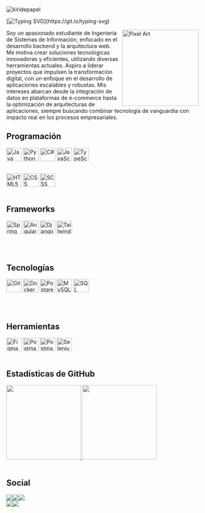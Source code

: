 <p align="left"> <img src="https://komarev.com/ghpvc/?username=kiridepapel&label=Visitas%20de%20Perfil&color=49F798&style=flat" alt="kiridepapel" /></p>

[![Typing SVG](https://readme-typing-svg.demolab.com?font=Fira+Code&pause=1000&color=49F798&width=435&lines=Hola!+Mi+nombre+es+Brian+Uceda+C%3A;Me+enfoco+en+el+Desarrollo+Backend!)](https://git.io/typing-svg)

<img src="https://github.com/user-attachments/assets/3dd95ed7-9349-404f-8506-a3ad9a4cf5fb" alt="Pixel Art" align="right" width="200">

Soy un apasionado estudiante de Ingeniería de Sistemas de Información, enfocado en el desarrollo backend y la arquitectura web.
<br>
Me motiva crear soluciones tecnológicas innovadoras y eficientes, utilizando diversas herramientas actuales. Aspiro a liderar proyectos que impulsen la transformación digital, con un enfoque en el desarrollo de aplicaciones escalables y robustas. Mis intereses abarcan desde la integración de datos en plataformas de e-commerce hasta la optimización de arquitecturas de aplicaciones, siempre buscando combinar tecnología de vanguardia con impacto real en los procesos empresariales.

## Programación
<div style="display: inline_block;">
    <img align="center" alt="Java" height="35" width="40" src="https://svgl.app/library/java.svg">
    <img align="center" alt="Python" height="35" width="40" src="https://svgl.app/library/pythosn.svg">
    <img align="center" alt="C#" height="35" width="40" src="https://svgl.app/library/csharp.svg">
    <img align="center" alt="JavaScript" height="35" width="40" src="https://svgl.app/library/javascript.svg">
    <img align="center" alt="TypeScript" height="35" width="40" src="https://svgl.app/library/typescript.svg">
    <br><br>
    <div style="margin-top:15px">
        <img align="center" alt="HTML5" height="35" width="40" src="https://svgl.app/library/html5.svg">
        <img align="center" alt="CSS" height="35" width="40" src="https://svgl.app/library/css.svg">
        <img align="center" alt="SCSS" height="35" width="40" src="https://www.svgrepo.com/svg/374061/sass.png">
    </div>
</div>
<br>

## Frameworks
<div style="display: inline_block; margin-bottom:30px">
    <img align="center" alt="Spring Boot" height="35" width="40" src="https://svgl.app/library/spring.svg">
    <img align="center" alt="Angular" height="35" width="40" src="https://svgl.app/library/angular.svg">
    <img align="center" alt="Django" height="35" width="40" src="https://svgl.app/library/django.svg">
    <img align="center" alt="Tailwind CSS" height="35" width="40" src="https://svgl.app/library/tailwindcss.svg">
</div>
<br>

## Tecnologías
<div style="display: inline_block; margin-bottom:30px">
    <img align="center" alt="Git" height="35" width="40" src="https://svgl.app/library/git.svg">
    <img align="center" alt="Docker" height="35" width="40" src="https://svgl.app/library/docker.svg">
    <img align="center" alt="PostgreSQL" height="35" width="40" src="https://svgl.app/library/postgresql.svg">
    <img align="center" alt="MySQL" height="35" width="40" src="https://svgl.app/library/mysql.svg">
    <img align="center" alt="SQL Server" height="35" width="40" src="https://svgl.app/library/sql-server.svg">
</div>
<br>

## Herramientas
<div style="display: inline_block">
    <img align="center" alt="Figma" height="35" width="40" src="https://svgl.app/library/figma.svg">
    <img align="center" alt="Postman" height="35" width="40" src="https://svgl.app/library/postman.svg">
    <img align="center" alt="Postman" height="35" width="40" src="https://svgl.app/library/firebase.svg">
    <img align="center" alt="Selenium" height="35" width="40" src="https://raw.githubusercontent.com/detain/svg-logos/780f25886640cef088af994181646db2f6b1a3f8/svg/selenium-logo.svg">
</div>
<br>

## Estadísticas de GitHub
<div align="start" style="display: flex; flex-wrap:wrap">
  <a href="https://github.com/brianuceda">
    <img height="195px" src="https://github-readme-stats.vercel.app/api?username=brianuceda&show_icons=true&theme=one_dark_pro&include_all_commits=true&count_private=true"/>
    <img height="195px" src="https://github-readme-stats.vercel.app/api/top-langs/?username=brianuceda&layout=compact&langs_count=7&theme=one_dark_pro"/>
  </a>
</div>
<br>

## Social
<div style="display:flex;flex-direction:column">
<div style="display:flex;">
    <a href="https://www.linkedin.com/in/brianuceda" target="_blank">
        <img src="https://img.shields.io/badge/LinkedIn-0A66C2?style=flat&logo=linkedin&logoColor=white" target="_blank">
    </a>
    <a href="mailto:brian.uceda@hotmail.com">
        <img src="https://img.shields.io/badge/Outlook-0078D4?style=flat&logo=microsoft-outlook&logoColor=white" target="_blank">
    </a>
    <a href="https://wa.me/953258948" target="_blank">
        <img src="https://img.shields.io/badge/WhatsApp-25D366?style=flat&logo=whatsapp&logoColor=white" target="_blank">
    </a> 
</div>
<div style="display:flex;">
    <a href="https://leetcode.com/u/Kiridepapel/" target="_blank">
        <img src="https://img.shields.io/badge/-LeetCode-FFA116?style=flat&logo=LeetCode&logoColor=black" target="_blank">
    </a> 
    <a href="https://www.youtube.com/@kuki0607">
        <img src="https://img.shields.io/badge/YouTube-FF0000?style=flat&logo=youtube&logoColor=white" target="_blank">
    </a>
</div>
</div>
